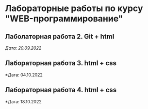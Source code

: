 # Лабораторные работы по курсу "WEB-программирование"

## Лаболаторная работа 2. Git + html

*Дата: 20.09.2022*

## Лабораторная работа 3. html + css

*Дата: 04.10.2022

## Лабораторная работа 4. html + css

*Дата: 18.10.2022
